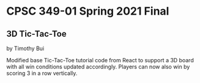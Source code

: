 # CPSC 349-01 Spring 2021 Final
## 3D Tic-Tac-Toe

by Timothy Bui

Modified base Tic-Tac-Toe tutorial code from React to support a 3D board with all win conditions updated accordingly. Players can now also win by scoring 3 in a row vertically.

